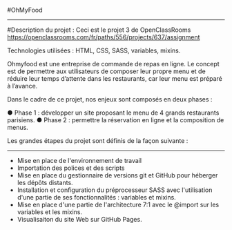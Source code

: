 #OhMyFood
 ***

 #Description du projet :
Ceci est le projet 3 de OpenClassRooms
https://openclassrooms.com/fr/paths/556/projects/637/assignment

Technologies utilisées : HTML, CSS, SASS, variables, mixins.

Ohmyfood est une entreprise de commande de repas en ligne.
Le concept est de permettre aux utilisateurs de composer leur propre menu et de réduire leur temps d’attente dans les restaurants, car leur menu est préparé à l’avance.

Dans le cadre de ce projet, nos enjeux sont composés en deux phases :

● Phase 1 : développer un site proposant le menu de 4 grands restaurants parisiens.
● Phase 2 : permettre la réservation en ligne et la composition de menus.

Les grandes étapes du projet sont définis de la façon suivante :

---

- Mise en place de l'environnement de travail 
- Importation des polices et des scripts
- Mise en place du gestionnaire de versions git et GitHub pour héberger les dépôts distants.
- Installation et configuration du préprocesseur SASS avec l'utilisation d'une partie de ses fonctionnalités : variables et mixins.
- Mise en place d'une partie de l'architecture 7:1 avec le @import sur les variables et les mixins.
- Visualisaiton du site Web sur GitHub Pages.
